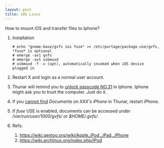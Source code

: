 ```yaml
---
layout: post
title: iOS Linux
---
```


How to mount iOS and transfer files to Iphone?

1. Installation

   ```
   # echo "gnome-base/gvfs ios fuse" >> /etc/portage/package.use/gvfs, *fuse* is optional
   # emerge -av1 gvfs
   # emerge -avt usbmuxd
   # usbmuxd -f -v (opt), automatically invoked when iOS device plugged in
   ```

2. Restart X and login as a normal user account.
3. Thunar will remind you to [unlock passcode NO.31](https://ubuntuforums.org/showthread.php?t=1861617&page=4&p=11531339#post11531339) in Iphone. Iphone might ask you to trust the computer. Just do it.
4. If you [cannot find](https://askubuntu.com/a/447416) *Documents on XXX's iPhone* in Thunar, restart iPhone.
5. If *fuse* USE is enabled, documents can be accessed under */var/run/user/1000/gvfs/* or *$HOME/.gvfs/*.
5. Refs:
    1. https://wiki.gentoo.org/wiki/Apple_iPod,_iPad,_iPhone
    2. https://wiki.archlinux.org/index.php/IPod
